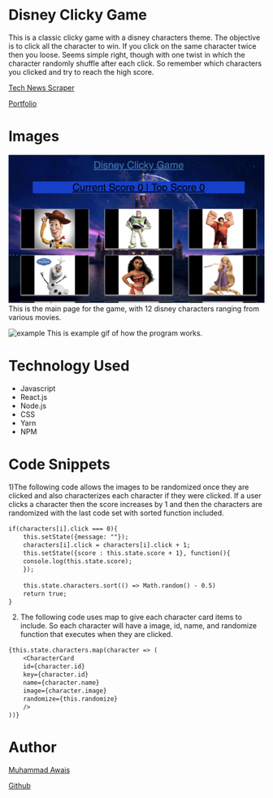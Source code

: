 # Disney Clicky Game

This is a classic clicky game with a disney characters theme. The objective is to click all the character to win. If you click on the same character twice then you loose. Seems simple right, though with one twist in which the character randomly shuffle after each click. So remember which characters you clicked and try to reach the high score. 

[Tech News Scraper]()

[Portfolio](https://mawais54013.github.io/New-Portfolio/)

# Images
![website](Screen1.png)
This is the main page for the game, with 12 disney characters ranging from various movies. 

![example](Screen2.gif)
This is example gif of how the program works.
# Technology Used
- Javascript
- React.js
- Node.js
- CSS
- Yarn
- NPM

# Code Snippets 
1)The following code allows the images to be randomized once they are clicked and also characterizes each character if they were clicked. If a user clicks a character then the score increases by 1 and then the characters are randomized with the last code set with sorted function included. 

```
if(characters[i].click === 0){
    this.setState({message: ""});
    characters[i].click = characters[i].click + 1;
    this.setState({score : this.state.score + 1}, function(){
    console.log(this.state.score);
    });

    this.state.characters.sort(() => Math.random() - 0.5)
    return true; 
} 
```

2) The following code uses map to give each character card items to include. So each character will have a image, id, name, and randomize function that executes when they are clicked. 

```
{this.state.characters.map(character => (
    <CharacterCard
    id={character.id}
    key={character.id}
    name={character.name}
    image={character.image}
    randomize={this.randomize}
    />
))}
```

# Author 
[Muhammad Awais](https://mawais54013.github.io/New-Portfolio/)

[Github](https://github.com/mawais54013)